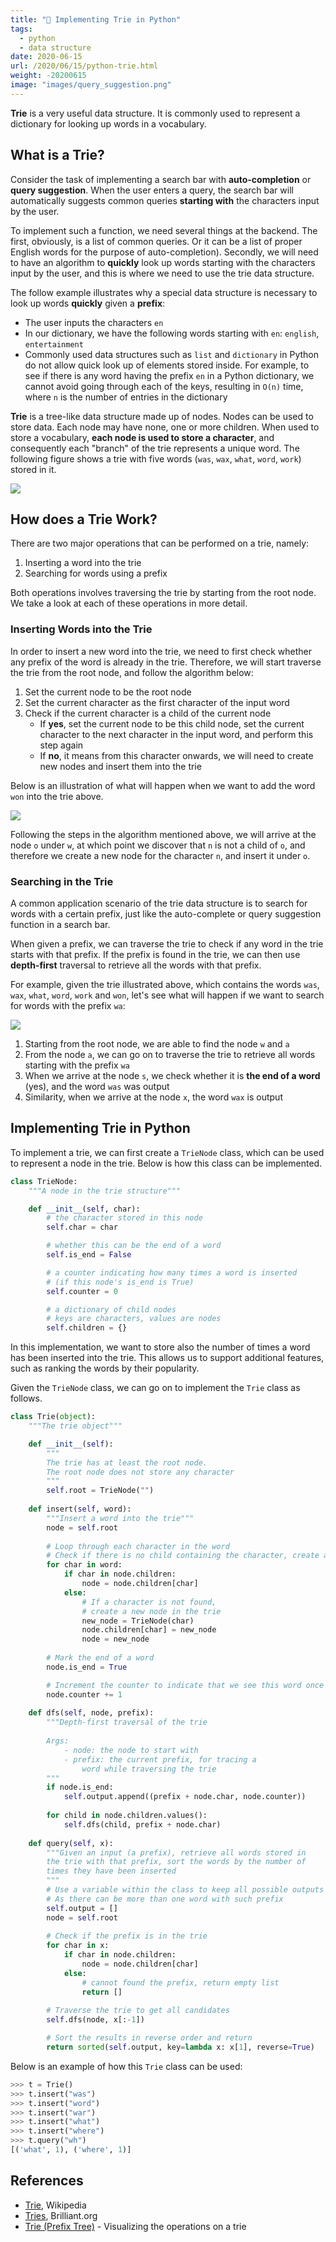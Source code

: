 ```yaml
---
title: "🌟 Implementing Trie in Python"
tags:
  - python
  - data structure
date: 2020-06-15
url: /2020/06/15/python-trie.html
weight: -20200615
image: "images/query_suggestion.png"
---
```


**Trie** is a very useful data structure. It is commonly used to represent a dictionary for looking up words in a vocabulary.

<!--more-->

## What is a Trie?

Consider the task of implementing a search bar with **auto-completion** or **query suggestion**. When the user enters a query, the search bar will automatically suggests common queries **starting with** the characters input by the user.

To implement such a function, we need several things at the backend. The first, obviously, is a list of common queries. Or it can be a list of proper English words for the purpose of auto-completion). Secondly, we will need to have an algorithm to **quickly** look up words starting with the characters input by the user, and this is where we need to use the trie data structure.

The follow example illustrates why a special data structure is necessary to look up words **quickly** given a **prefix**:
- The user inputs the characters `en`
- In our dictionary, we have the following words starting with `en`: `english`, `entertainment`
- Commonly used data structures such as `list` and `dictionary` in Python do not allow quick look up of elements stored inside. For example, to see if there is any word having the prefix `en` in a Python dictionary, we cannot avoid going through each of the keys, resulting in `O(n)` time, where `n` is the number of entries in the dictionary

**Trie** is a tree-like data structure made up of nodes. Nodes can be used to store data. Each node may have none, one or more children. When used to store a vocabulary, **each node is used to store a character**, and consequently each "branch" of the trie represents a unique word. The following figure shows a trie with five words (`was`, `wax`, `what`, `word`, `work`) stored in it.

![](images/trie_example.png)


## How does a Trie Work?

There are two major operations that can be performed on a trie, namely:

1. Inserting a word into the trie
2. Searching for words using a prefix

Both operations involves traversing the trie by starting from the root node. We take a look at each of these operations in more detail.

### Inserting Words into the Trie

In order to insert a new word into the trie, we need to first check whether any prefix of the word is already in the trie. Therefore, we will start traverse the trie from the root node, and follow the algorithm below:

1. Set the current node to be the root node
2. Set the current character as the first character of the input word
3. Check if the current character is a child of the current node
    - If **yes**, set the current node to be this child node, set the current character to the next character in the input word, and perform this step again
    - If **no**, it means from this character onwards, we will need to create new nodes and insert them into the trie

Below is an illustration of what will happen when we want to add the word `won` into the trie above.

![](images/trie_example_insert.png)

Following the steps in the algorithm mentioned above, we will arrive at the node `o` under `w`, at which point we discover that `n` is not a child of `o`, and therefore we create a new node for the character `n`, and insert it under `o`.

### Searching in the Trie

A common application scenario of the trie data structure is to search for words with a certain prefix, just like the auto-complete or query suggestion function in a search bar.

When given a prefix, we can traverse the trie to check if any word in the trie starts with that prefix. If the prefix is found in the trie, we can then use **depth-first** traversal to retrieve all the words with that prefix.

For example, given the trie illustrated above, which contains the words `was`, `wax`, `what`, `word`, `work` and `won`, let's see what will happen if we want to search for words with the prefix `wa`:

![](images/trie_example_query.png)

1. Starting from the root node, we are able to find the node `w` and `a`
2. From the node `a`, we can go on to traverse the trie to retrieve all words starting with the prefix `wa`
3. When we arrive at the node `s`, we check whether it is **the end of a word** (yes), and the word `was` was output
4. Similarity, when we arrive at the node `x`, the word `wax` is output

## Implementing Trie in Python

To implement a trie, we can first create a `TrieNode` class, which can be used to represent a node in the trie. Below is how this class can be implemented.

```python
class TrieNode:
    """A node in the trie structure"""

    def __init__(self, char):
        # the character stored in this node
        self.char = char

        # whether this can be the end of a word
        self.is_end = False

        # a counter indicating how many times a word is inserted
        # (if this node's is_end is True)
        self.counter = 0

        # a dictionary of child nodes
        # keys are characters, values are nodes
        self.children = {}
```

In this implementation, we want to store also the number of times a word has been inserted into the trie. This allows us to support additional features, such as ranking the words by their popularity.

Given the `TrieNode` class, we can go on to implement the `Trie` class as follows.

```python
class Trie(object):
    """The trie object"""

    def __init__(self):
        """
        The trie has at least the root node.
        The root node does not store any character
        """
        self.root = TrieNode("")
    
    def insert(self, word):
        """Insert a word into the trie"""
        node = self.root
        
        # Loop through each character in the word
        # Check if there is no child containing the character, create a new child for the current node
        for char in word:
            if char in node.children:
                node = node.children[char]
            else:
                # If a character is not found,
                # create a new node in the trie
                new_node = TrieNode(char)
                node.children[char] = new_node
                node = new_node
        
        # Mark the end of a word
        node.is_end = True

        # Increment the counter to indicate that we see this word once more
        node.counter += 1
        
    def dfs(self, node, prefix):
        """Depth-first traversal of the trie
        
        Args:
            - node: the node to start with
            - prefix: the current prefix, for tracing a
                word while traversing the trie
        """
        if node.is_end:
            self.output.append((prefix + node.char, node.counter))
        
        for child in node.children.values():
            self.dfs(child, prefix + node.char)
        
    def query(self, x):
        """Given an input (a prefix), retrieve all words stored in
        the trie with that prefix, sort the words by the number of 
        times they have been inserted
        """
        # Use a variable within the class to keep all possible outputs
        # As there can be more than one word with such prefix
        self.output = []
        node = self.root
        
        # Check if the prefix is in the trie
        for char in x:
            if char in node.children:
                node = node.children[char]
            else:
                # cannot found the prefix, return empty list
                return []
        
        # Traverse the trie to get all candidates
        self.dfs(node, x[:-1])

        # Sort the results in reverse order and return
        return sorted(self.output, key=lambda x: x[1], reverse=True)
```

Below is an example of how this `Trie` class can be used:

```python
>>> t = Trie()
>>> t.insert("was")
>>> t.insert("word")
>>> t.insert("war")
>>> t.insert("what")
>>> t.insert("where")
>>> t.query("wh")
[('what', 1), ('where', 1)]
```

## References

- [Trie](https://en.wikipedia.org/wiki/Trie), Wikipedia
- [Tries](https://brilliant.org/wiki/tries/), Brilliant.org
- [Trie (Prefix Tree)](https://www.cs.usfca.edu/~galles/visualization/Trie.html) - Visualizing the operations on a trie

